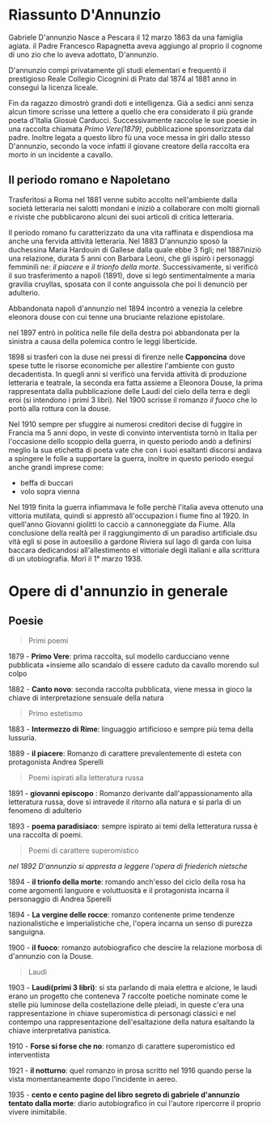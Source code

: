 # Riassunto D'Annunzio

Gabriele D'annunzio Nasce a Pescara il 12 marzo 1863 da una famiglia agiata.
il Padre Francesco Rapagnetta aveva aggiungo al proprio il cognome di uno zio che lo aveva adottato, D'annunzio.

D'annunzio compì privatamente gli studi elementari e frequentò il prestigioso Reale Collegio Cicognini di Prato dal 1874 al 1881 anno in conseguì la licenza liceale.

Fin da ragazzo dimostrò grandi doti e intelligenza.
Già a sedici anni senza alcun timore scrisse una lettere a quello che era considerato il più grande poeta d'Italia Giosuè Carducci.
Successivamente raccolse le sue poesie in una raccolta chiamata *Primo Vere(1879)*, pubblicazione sponsorizzata dal padre.
Inoltre legata a questo libro fù una voce messa in giri dallo stesso D'annunzio, secondo la voce infatti il giovane creatore della raccolta era morto in un incidente a cavallo.

## Il periodo romano e Napoletano

Trasferitosi a Roma nel 1881 venne subito accolto nell'ambiente dalla società letteraria nei salotti mondani e iniziò a collaborare con molti giornali e riviste che pubblicarono alcuni dei suoi articoli di critica letteraria.

Il periodo romano fu caratterizzato da una vita raffinata e dispendiosa ma anche una fervida attività letteraria.
Nel 1883 D'annunzio sposò la duchessina Maria Hardouin di Gallese dalla quale ebbe 3 figli; nel 1887iniziò una relazione, durata 5 anni con Barbara Leoni, che gli ispirò i personaggi femminili ne: *il piacere* e *il trionfo della morte*.
 Successivamente, si verificò il suo trasferimento a napoli (1891), dove si legò sentimentalmente a maria gravilia cruyllas, sposata con il conte anguissola che poi li denunciò per adulterio.

Abbandonata napoli d'annunzio nel 1894 incontrò a venezia la celebre eleonora douse con cui tenne una bruciante relazione epistolare.

nel 1897 entrò in politica nelle file della destra poi abbandonata per la sinistra a causa della polemica contro le leggi liberticide.

1898 si trasferì con la duse nei pressi di firenze  nelle **Capponcina** dove spese tutte le risorse economiche per allestire l'ambiente con gusto decadentista.
In quegli anni si verificò una fervida attività di produzione letteraria e teatrale, la seconda era fatta assieme a Eleonora Douse, la prima rappresentata dalla pubblicazione delle Laudi del cielo della terra e degli eroi (si intendono i primi 3 libri).
Nel 1900 scrisse il romanzo *il fuoco* che lo portò alla rottura con la douse.

Nel 1910 sempre per sfuggire ai numerosi creditori decise di fuggire in Francia ma 5 anni dopo, in veste di convinto interventista tornò in Italia per l'occasione dello scoppio della guerra, in questo periodo andò a definirsi meglio la sua etichetta di poeta vate che con i suoi esaltanti discorsi andava a spingere le folle a supportare la guerra, inoltre in questo periodo eseguì anche grandi imprese come:
- beffa di buccari
- volo sopra vienna 

Nel 1919 finita la guerra infiammava le folle perchè l'italia aveva ottenuto una vittoria mutilata, quindi si apprestò all'occupazion i fiume fino al 1920. 
In quell'anno Giovanni giolitti lo cacciò a 
cannoneggiate da Fiume.
Alla conclusione della realtà per il raggiungimento di un paradiso artificiale.dsu vità egli si pose in autoesilio a gardone Riviera sul lago di garda con luisa baccara dedicandosi all'allestimento el vittoriale degli italiani e alla scrittura di un utobiografia. Morì il 1° marzo 1938.

# Opere di d'annunzio in generale

## Poesie

> Primi poemi

1879 - **Primo Vere**: prima raccolta, sul modello carducciano venne pubblicata +insieme allo scandalo di essere caduto da cavallo morendo sul colpo

1882 - **Canto novo**: seconda raccolta pubblicata, viene messa in gioco la chiave di interpretazione sensuale della natura

> Primo estetismo 

1883 - **Intermezzo di Rime**: linguaggio artificioso e sempre più tema della lussuria.

1889 - **il piacere**: Romanzo di carattere prevalentemente di esteta con protagonista Andrea Sperelli

> Poemi ispirati alla letteratura russa

1891 - **giovanni episcopo** : Romanzo derivante dall'appassionamento alla letteratura russa, dove si intravede il ritorno alla natura e si parla di un fenomeno di adulterio  

1893 - **poema paradisiaco**: sempre ispirato ai temi della letteratura russa è una raccolta di poemi.

> Poemi di carattere superomistico

*nel 1892 D'annunzio si appresta a leggere l'opera di friederich nietsche*

1894 - **il trionfo della morte**: romando anch'esso del ciclo della rosa ha come argomenti languore e voluttuosità e il protagonista incarna il personaggio di Andrea Sperelli

1894 - **La vergine delle rocce**: romanzo contenente prime tendenze nazionalistiche e imperialistiche che, l'opera incarna un senso di purezza sanguigna.

1900 - **il fuoco**: romanzo autobiografico che descire la relazione morbosa di d'annunzio con la Douse.

> Laudi

1903 - **Laudi(primi 3 libri)**: si sta parlando di maia elettra e alcione, le laudi erano un progetto che conteneva 7 raccolte poetiche nominate come le stelle più luminose della costellazione delle pleiadi, in queste c'era una rappresentazione in chiave superomistica di personagi classici e nel contempo una rappresentazione dell'esaltazione della natura esaltando la chiave interpretativa panistica.

1910 - **Forse si forse che no**: romanzo di carattere superomistico ed interventista

1921 - **il notturno**: quel romanzo in prosa scritto nel 1916 quando perse la vista momentaneamente dopo l'incidente in aereo. 

1935 - **cento e cento pagine del libro segreto di gabriele d'annunzio tentato dalla morte**: diario autobiografico in cui l'autore ripercorre il proprio vivere inimitabile.



<!--stackedit_data:
eyJoaXN0b3J5IjpbMTk3MDQ0ODA4N119
-->